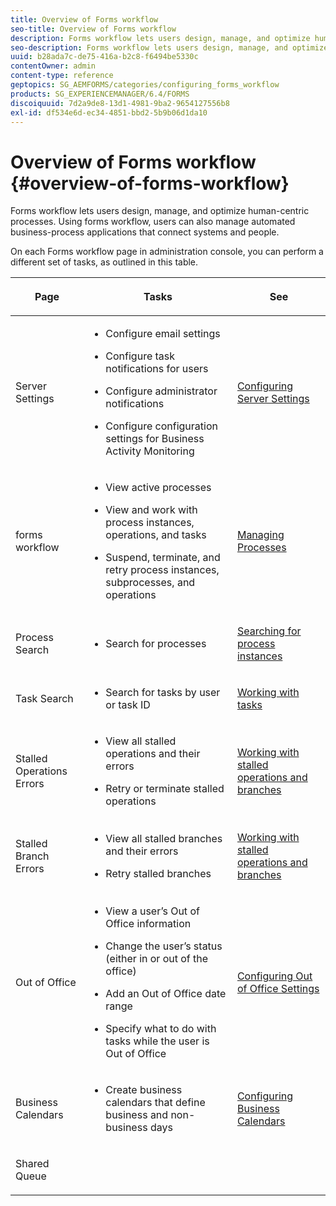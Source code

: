 ```yaml
---
title: Overview of Forms workflow
seo-title: Overview of Forms workflow
description: Forms workflow lets users design, manage, and optimize human-centric processes. Using forms workflow, users can also manage automated business-process applications that connect systems and people.
seo-description: Forms workflow lets users design, manage, and optimize human-centric processes. Using forms workflow, users can also manage automated business-process applications that connect systems and people.
uuid: b28ada7c-de75-416a-b2c8-f6494be5330c
contentOwner: admin
content-type: reference
geptopics: SG_AEMFORMS/categories/configuring_forms_workflow
products: SG_EXPERIENCEMANAGER/6.4/FORMS
discoiquuid: 7d2a9de8-13d1-4981-9ba2-9654127556b8
exl-id: df534e6d-ec34-4851-bbd2-5b9b06d1da10
---
```

# Overview of Forms workflow {#overview-of-forms-workflow}

Forms workflow lets users design, manage, and optimize human-centric processes. Using forms workflow, users can also manage automated business-process applications that connect systems and people.

On each Forms workflow page in administration console, you can perform a different set of tasks, as outlined in this table.

<table>
 <thead>
  <tr>
   <th><p>Page</p></th> 
   <th><p>Tasks</p></th> 
   <th><p>See</p></th> 
  </tr> 
 </thead> 
 <tbody>
  <tr>
   <td><p>Server Settings</p></td> 
   <td>
    <ul>
     <li><p>Configure email settings</p></li>
     <li><p>Configure task notifications for users</p></li>
     <li><p>Configure administrator notifications</p></li>
     <li><p>Configure configuration settings for Business Activity Monitoring </p></li>
    </ul></td> 
   <td><p><a href="/help/forms/using/admin-help/configuring-server-settings.md#configuring-server-settings">Configuring Server Settings</a></p></td> 
  </tr> 
  <tr>
   <td><p>forms workflow</p></td> 
   <td>
    <ul>
     <li><p>View active processes</p></li>
     <li><p>View and work with process instances, operations, and tasks</p></li>
     <li><p>Suspend, terminate, and retry process instances, subprocesses, and operations</p></li>
    </ul></td> 
   <td><p><a href="/help/forms/using/admin-help/processes.md#managing-processes">Managing Processes</a></p></td> 
  </tr> 
  <tr>
   <td><p>Process Search</p></td> 
   <td>
    <ul>
     <li><p>Search for processes</p></li>
    </ul></td> 
   <td><p><a href="/help/forms/using/admin-help/searching-process-instances.md#searching-for-process-instances">Searching for process instances</a></p></td> 
  </tr> 
  <tr>
   <td><p>Task Search</p></td> 
   <td>
    <ul>
     <li><p>Search for tasks by user or task ID</p></li>
    </ul></td> 
   <td><p><a href="/help/forms/using/admin-help/tasks.md#working-with-tasks">Working with tasks</a></p></td> 
  </tr> 
  <tr>
   <td><p>Stalled Operations Errors</p></td> 
   <td>
    <ul>
     <li><p>View all stalled operations and their errors</p></li>
     <li><p>Retry or terminate stalled operations</p></li>
    </ul></td> 
   <td><p><a href="/help/forms/using/admin-help/stalled-operations-branches.md#working-with-stalled-operations-and-branches">Working with stalled operations and branches</a></p></td> 
  </tr> 
  <tr>
   <td><p>Stalled Branch Errors</p></td> 
   <td>
    <ul>
     <li><p>View all stalled branches and their errors</p></li>
     <li><p>Retry stalled branches</p></li>
    </ul></td> 
   <td><p><a href="/help/forms/using/admin-help/stalled-operations-branches.md#working-with-stalled-operations-and-branches">Working with stalled operations and branches</a></p></td> 
  </tr> 
  <tr>
   <td><p>Out of Office</p></td> 
   <td>
    <ul>
     <li><p>View a user’s Out of Office information</p></li>
     <li><p>Change the user’s status (either in or out of the office)</p></li>
     <li><p>Add an Out of Office date range </p></li>
     <li><p>Specify what to do with tasks while the user is Out of Office</p></li>
    </ul></td> 
   <td><p><a href="/help/forms/using/admin-help/configuring-out-office-settings.md#configuring-out-of-office-settings">Configuring Out of Office Settings</a></p></td> 
  </tr> 
  <tr>
   <td><p>Business Calendars</p></td> 
   <td>
    <ul>
     <li><p>Create business calendars that define business and non-business days</p></li>
    </ul></td> 
   <td><p><a href="/help/forms/using/admin-help/configuring-business-calendars.md#configuring-business-calendars">Configuring Business Calendars</a></p></td> 
  </tr> 
  <tr>
   <td><p>Shared Queue</p></td> 
   <td><p></p></td> 
   <td><p></p></td> 
  </tr> 
 </tbody> 
</table>
